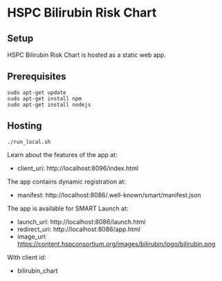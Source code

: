 # HSPC Bilirubin Risk Chart

## Setup

HSPC Bilirubin Risk Chart is hosted as a static web app.

## Prerequisites

````
sudo apt-get update
sudo apt-get install npm
sudo apt-get install nodejs
````

## Hosting

````
./run_local.sh
````
Learn about the features of the app at:

* client_uri: http://localhost:8096/index.html

The app contains dynamic registration at:

* manifest: http://localhost:8086/.well-known/smart/manifest.json

The app is available for SMART Launch at:

* launch_url: http://localhost:8086/launch.html
* redirect_uri: http://localhost:8086/app.html
* image_url: https://content.hspconsortium.org/images/bilirubin/logo/bilirubin.png

With client id:

* bilirubin_chart